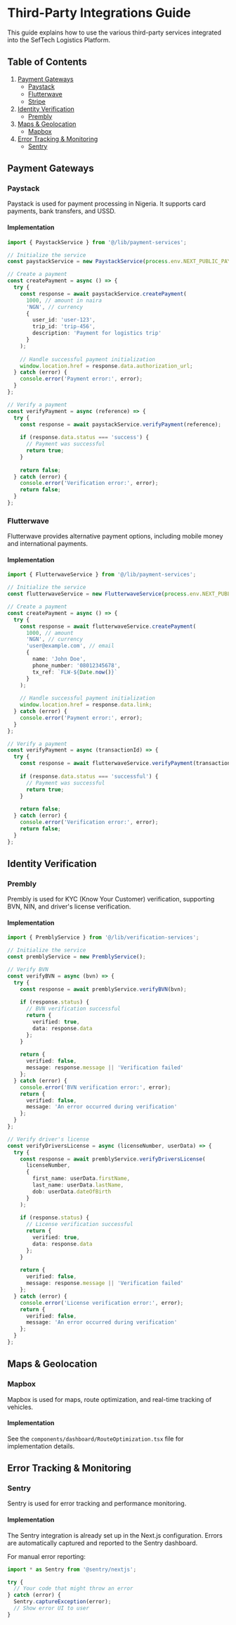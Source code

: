 # Third-Party Integrations Guide

This guide explains how to use the various third-party services integrated into the SefTech Logistics Platform.

## Table of Contents
1. [Payment Gateways](#payment-gateways)
   - [Paystack](#paystack)
   - [Flutterwave](#flutterwave)
   - [Stripe](#stripe)
2. [Identity Verification](#identity-verification)
   - [Prembly](#prembly)
3. [Maps & Geolocation](#maps--geolocation)
   - [Mapbox](#mapbox)
4. [Error Tracking & Monitoring](#error-tracking--monitoring)
   - [Sentry](#sentry)

## Payment Gateways

### Paystack

Paystack is used for payment processing in Nigeria. It supports card payments, bank transfers, and USSD.

#### Implementation

```typescript
import { PaystackService } from '@/lib/payment-services';

// Initialize the service
const paystackService = new PaystackService(process.env.NEXT_PUBLIC_PAYSTACK_PUBLIC_KEY!);

// Create a payment
const createPayment = async () => {
  try {
    const response = await paystackService.createPayment(
      1000, // amount in naira
      'NGN', // currency
      { 
        user_id: 'user-123',
        trip_id: 'trip-456',
        description: 'Payment for logistics trip'
      }
    );
    
    // Handle successful payment initialization
    window.location.href = response.data.authorization_url;
  } catch (error) {
    console.error('Payment error:', error);
  }
};

// Verify a payment
const verifyPayment = async (reference) => {
  try {
    const response = await paystackService.verifyPayment(reference);
    
    if (response.data.status === 'success') {
      // Payment was successful
      return true;
    }
    
    return false;
  } catch (error) {
    console.error('Verification error:', error);
    return false;
  }
};
```

### Flutterwave

Flutterwave provides alternative payment options, including mobile money and international payments.

#### Implementation

```typescript
import { FlutterwaveService } from '@/lib/payment-services';

// Initialize the service
const flutterwaveService = new FlutterwaveService(process.env.NEXT_PUBLIC_FLUTTERWAVE_PUBLIC_KEY!);

// Create a payment
const createPayment = async () => {
  try {
    const response = await flutterwaveService.createPayment(
      1000, // amount
      'NGN', // currency
      'user@example.com', // email
      {
        name: 'John Doe',
        phone_number: '08012345678',
        tx_ref: `FLW-${Date.now()}`
      }
    );
    
    // Handle successful payment initialization
    window.location.href = response.data.link;
  } catch (error) {
    console.error('Payment error:', error);
  }
};

// Verify a payment
const verifyPayment = async (transactionId) => {
  try {
    const response = await flutterwaveService.verifyPayment(transactionId);
    
    if (response.data.status === 'successful') {
      // Payment was successful
      return true;
    }
    
    return false;
  } catch (error) {
    console.error('Verification error:', error);
    return false;
  }
};
```

## Identity Verification

### Prembly

Prembly is used for KYC (Know Your Customer) verification, supporting BVN, NIN, and driver's license verification.

#### Implementation

```typescript
import { PremblyService } from '@/lib/verification-services';

// Initialize the service
const premblyService = new PremblyService();

// Verify BVN
const verifyBVN = async (bvn) => {
  try {
    const response = await premblyService.verifyBVN(bvn);
    
    if (response.status) {
      // BVN verification successful
      return {
        verified: true,
        data: response.data
      };
    }
    
    return {
      verified: false,
      message: response.message || 'Verification failed'
    };
  } catch (error) {
    console.error('BVN verification error:', error);
    return {
      verified: false,
      message: 'An error occurred during verification'
    };
  }
};

// Verify driver's license
const verifyDriversLicense = async (licenseNumber, userData) => {
  try {
    const response = await premblyService.verifyDriversLicense(
      licenseNumber,
      {
        first_name: userData.firstName,
        last_name: userData.lastName,
        dob: userData.dateOfBirth
      }
    );
    
    if (response.status) {
      // License verification successful
      return {
        verified: true,
        data: response.data
      };
    }
    
    return {
      verified: false,
      message: response.message || 'Verification failed'
    };
  } catch (error) {
    console.error('License verification error:', error);
    return {
      verified: false,
      message: 'An error occurred during verification'
    };
  }
};
```

## Maps & Geolocation

### Mapbox

Mapbox is used for maps, route optimization, and real-time tracking of vehicles.

#### Implementation

See the `components/dashboard/RouteOptimization.tsx` file for implementation details.

## Error Tracking & Monitoring

### Sentry

Sentry is used for error tracking and performance monitoring.

#### Implementation

The Sentry integration is already set up in the Next.js configuration. Errors are automatically captured and reported to the Sentry dashboard.

For manual error reporting:

```typescript
import * as Sentry from '@sentry/nextjs';

try {
  // Your code that might throw an error
} catch (error) {
  Sentry.captureException(error);
  // Show error UI to user
}
```
